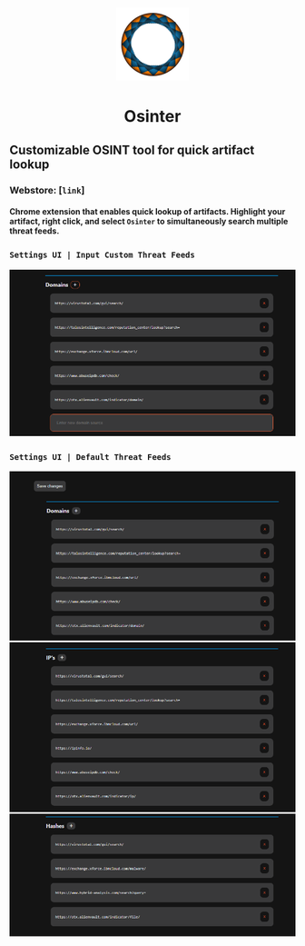 # <div align="center">![logo](images/128x128.png)</div>
#  <div align="center">**Osinter**</div>
## Customizable OSINT tool for quick artifact lookup
### Webstore: [`link`]

#### Chrome extension that enables quick lookup of artifacts. Highlight your artifact, right click, and select `Osinter` to simultaneously search multiple threat feeds. 

### `Settings UI | Input Custom Threat Feeds`
![customize](images/customize.png)

### `Settings UI | Default Threat Feeds`
![domains](images/domains.png)
![ips](images/ips.png)
![hashes](images/hashes.png)